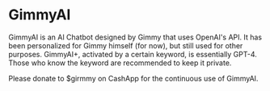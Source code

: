 # GimmyAI

GimmyAI is an AI Chatbot designed by Gimmy that uses OpenAI's API. It has been personalized for Gimmy himself (for now), but still used for other purposes. GimmyAI+, activated by a certain keyword, is essentially GPT-4. Those who know the keyword are recommended to keep it private. 

Please donate to $girmmy on CashApp for the continuous use of GimmyAI.
